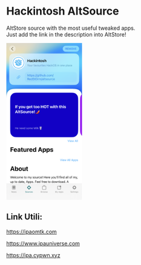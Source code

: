 # Hackintosh AltSource

AltStore source with the most useful tweaked apps.  
Just add the link in the description into AltStore!

<img src="screenshot/Home.png" alt="Home" width="200">

## Link Utili:
https://ipaomtk.com

https://www.ipauniverse.com

https://ipa.cypwn.xyz


